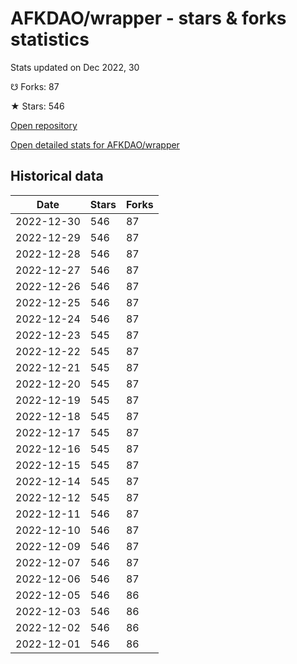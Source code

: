 # AFKDAO/wrapper - stars & forks statistics

Stats updated on Dec 2022, 30

☋ Forks: 87

★ Stars: 546

[Open repository](https://github.com/AFKDAO/wrapper)

[Open detailed stats for AFKDAO/wrapper](https://reviewgithub.com/rep/AFKDAO/wrapper)

## Historical data
| Date | Stars | Forks |
|------|-------|-------|
| 2022-12-30 | 546 | 87 | 
| 2022-12-29 | 546 | 87 | 
| 2022-12-28 | 546 | 87 | 
| 2022-12-27 | 546 | 87 | 
| 2022-12-26 | 546 | 87 | 
| 2022-12-25 | 546 | 87 | 
| 2022-12-24 | 546 | 87 | 
| 2022-12-23 | 545 | 87 | 
| 2022-12-22 | 545 | 87 | 
| 2022-12-21 | 545 | 87 | 
| 2022-12-20 | 545 | 87 | 
| 2022-12-19 | 545 | 87 | 
| 2022-12-18 | 545 | 87 | 
| 2022-12-17 | 545 | 87 | 
| 2022-12-16 | 545 | 87 | 
| 2022-12-15 | 545 | 87 | 
| 2022-12-14 | 545 | 87 | 
| 2022-12-12 | 545 | 87 | 
| 2022-12-11 | 546 | 87 | 
| 2022-12-10 | 546 | 87 | 
| 2022-12-09 | 546 | 87 | 
| 2022-12-07 | 546 | 87 | 
| 2022-12-06 | 546 | 87 | 
| 2022-12-05 | 546 | 86 | 
| 2022-12-03 | 546 | 86 | 
| 2022-12-02 | 546 | 86 | 
| 2022-12-01 | 546 | 86 | 

